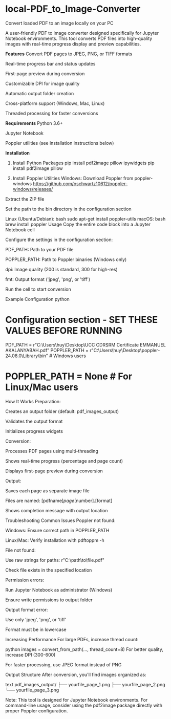 # local-PDF_to_Image-Converter
Convert loaded PDF to an image locally on your PC 

A user-friendly PDF to image converter designed specifically for Jupyter Notebook environments. This tool converts PDF files into high-quality images with real-time progress display and preview capabilities.

**Features**
Convert PDF pages to JPEG, PNG, or TIFF formats

Real-time progress bar and status updates

First-page preview during conversion

Customizable DPI for image quality

Automatic output folder creation

Cross-platform support (Windows, Mac, Linux)

Threaded processing for faster conversions

**Requirements**
Python 3.6+

Jupyter Notebook

Poppler utilities (see installation instructions below)

**Installation**
1. Install Python Packages
pip install pdf2image pillow ipywidgets
pip install pdf2image pillow

3. Install Poppler Utilities
Windows:
Download Poppler from poppler-windows
https://github.com/oschwartz10612/poppler-windows/releases/

Extract the ZIP file

Set the path to the bin directory in the configuration section

Linux (Ubuntu/Debian):
bash
sudo apt-get install poppler-utils
macOS:
bash
brew install poppler
Usage
Copy the entire code block into a Jupyter Notebook cell

Configure the settings in the configuration section:

PDF_PATH: Path to your PDF file

POPPLER_PATH: Path to Poppler binaries (Windows only)

dpi: Image quality (200 is standard, 300 for high-res)

fmt: Output format ('jpeg', 'png', or 'tiff')

Run the cell to start conversion

Example Configuration
python
# Configuration section - SET THESE VALUES BEFORE RUNNING
PDF_PATH = r"C:\Users\huy\Desktop\UCC CDRSRM Certificate EMMANUEL AKALANYABAH.pdf"
POPPLER_PATH = r"C:\Users\huy\Desktop\poppler-24.08.0\Library\bin"  # Windows users
# POPPLER_PATH = None  # For Linux/Mac users
How It Works
Preparation:

Creates an output folder (default: pdf_images_output)

Validates the output format

Initializes progress widgets

Conversion:

Processes PDF pages using multi-threading

Shows real-time progress (percentage and page count)

Displays first-page preview during conversion

Output:

Saves each page as separate image file

Files are named: [pdfname]_page_[number].[format]

Shows completion message with output location

Troubleshooting
Common Issues
Poppler not found:

Windows: Ensure correct path in POPPLER_PATH

Linux/Mac: Verify installation with pdftoppm -h

File not found:

Use raw strings for paths: r"C:\path\to\file.pdf"

Check file exists in the specified location

Permission errors:

Run Jupyter Notebook as administrator (Windows)

Ensure write permissions to output folder

Output format error:

Use only 'jpeg', 'png', or 'tiff'

Format must be in lowercase

Increasing Performance
For large PDFs, increase thread count:

python
images = convert_from_path(..., thread_count=8)
For better quality, increase DPI (300-600)

For faster processing, use JPEG format instead of PNG

Output Structure
After conversion, you'll find images organized as:

text
pdf_images_output/
├── yourfile_page_1.png
├── yourfile_page_2.png
└── yourfile_page_3.png


Note: This tool is designed for Jupyter Notebook environments. For command-line usage, consider using the pdf2image package directly with proper Poppler configuration.



